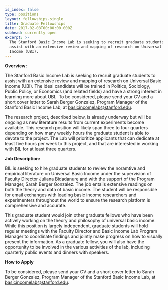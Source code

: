 ```yaml
---
is_index: false
type: positions
layout: fellowships-single
title: Graduate Fellowships
date: 2017-02-08T00:00:00.000Z
subhead: currently open
excerpt: >-
  The Stanford Basic Income Lab is seeking to recruit graduate students to
  assist with an extensive review and mapping of research on Universal Basic
  Income (UBI).
---
```

**Overview:**

The Stanford Basic Income Lab is seeking to recruit graduate students to assist with an extensive review and mapping of research on Universal Basic Income (UBI). The ideal candidate will be trained in Politics, Sociology, Public Policy, or Economics (and related fields) and have a strong interest in learning more about UBI.  To be considered, please send your CV and a short cover letter to Sarah Berger Gonzalez, Program Manager of the Stanford Basic Income Lab, at basicincomelab@stanford.edu.

The research project, described below, is already underway but will be ongoing as new literature results from current experiments become available. This research position will likely span three to four quarters depending on how many weekly hours the graduate student is able to devote to the project. The Lab will prioritize applicants that can dedicate at least five hours per week to this project, and that are interested in working with BIL for at least three quarters.

**Job Description:**

BIL is seeking to hire graduate students to review the noramtive and empirical literature on Universal Basic Income under the supervision of Faculty Director Juliana Bidadanure and with the support of the Program Manager, Sarah Berger Gonzalez. The job entails extensive readings on both the theory and data of basic income. The student will be responsible for email exchanges with leading basic income researchers and experimenters throughout the world to ensure the research platform is comprehensive and accurate.

This graduate student would join other graduate fellows who have been actively working on the theory and philosophy of universal basic income. While this position is largely independent, graduate students will hold regular meetings with the Faculty Director and Basic Income Lab Program Manager to coordinate findings and jointly make progress on how to visually present the information. As a graduate fellow, you will also have the opportunity to be involved in the various activities of the lab, including quarterly public events and dinners with speakers.

**How to Apply**

To be considered, please send your CV and a short cover letter to Sarah Berger Gonzalez, Program Manager of the Stanford Basic Income Lab, at basicincomelab@stanford.edu.

